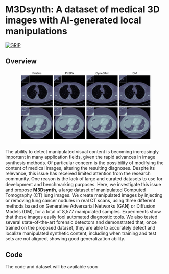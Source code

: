 # M3Dsynth: A dataset of medical 3D images with AI-generated local manipulations 
[![GRIP](https://img.shields.io/badge/-GRIP-0888ef.svg?style=for-the-badge)](https://www.grip.unina.it)

## Overview

<p align="center">
 <img src="./docs/images.png" alt="preview" width="80%" />
</p>

The ability to detect manipulated visual content is becoming increasingly important in many application fields, given the rapid advances in image synthesis methods. 
Of particular concern is the possibility of modifying the content of medical images, altering the resulting diagnoses. Despite its relevance, this issue has received limited attention from the research community. One reason is the lack of large and curated datasets to use for development and benchmarking purposes. Here, we investigate this issue and propose **M3Dsynth**, a large dataset of manipulated Computed Tomography (CT) lung images.
We create manipulated images by injecting or removing lung cancer nodules in real CT scans, 
using three different methods based on Generative Adversarial Networks (GAN) or Diffusion Models (DM), for a total of 8,577 manipulated samples. 
Experiments show that these images easily fool automated diagnostic tools. 
We also tested several state-of-the-art forensic detectors and demonstrated that, 
once trained on the proposed dataset, they are able to accurately detect and localize manipulated synthetic content,
including when training and test sets are not aligned, showing good generalization ability.

## Code  
The code and dataset will be available soon
